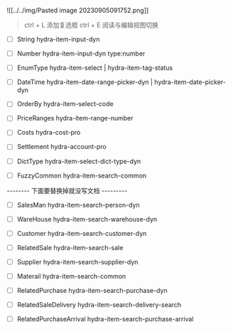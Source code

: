 ![[../../img/Pasted image 20230905091752.png]]
> ctrl + L 添加复选框  ctrl + E 阅读与编辑视图切换
- [ ] String  hydra-item-input-dyn
- [ ] Number hydra-item-input-dyn  type:number
- [ ] EnumType hydra-item-select | hydra-item-tag-status
- [ ] DateTime hydra-item-date-range-picker-dyn | hydra-item-date-picker-dyn
- [ ] OrderBy hydra-item-select-code
- [ ] PriceRanges hydra-item-range-number

- [ ] Costs  hydra-cost-pro
- [ ] Settlement hydra-account-pro

- [ ] DictType hydra-item-select-dict-type-dyn
- [ ] FuzzyCommon hydra-item-search-common

-------- 下面要替换掉就没写文档  ---------

- [ ] SalesMan hydra-item-search-person-dyn
- [ ] WareHouse hydra-item-search-warehouse-dyn
- [ ] Customer hydra-item-search-customer-dyn
- [ ] RelatedSale hydra-item-search-sale
- [ ] Supplier hydra-item-search-supplier-dyn
- [ ] Materail hydra-item-search-common

- [ ] RelatedPurchase hydra-item-search-purchase-dyn
- [ ] RelatedSaleDelivery hydra-item-search-delivery-search
- [ ] RelatedPurchaseArrival hydra-item-search-purchase-arrival
